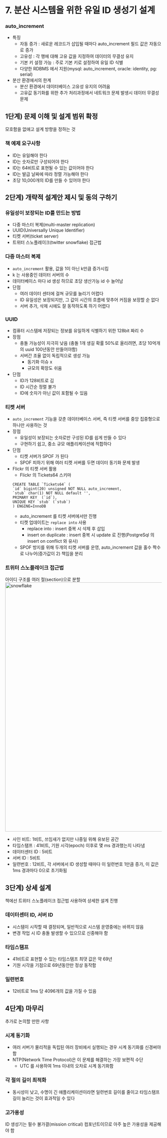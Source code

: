 # 7. 분산 시스템을 위한 유일 ID 생성기 설계

### auto_increment
- 특징
  - 자동 증가 : 새로운 레코드가 삽입될 때마다 auto_increment 필드 값은 자동으로 증가
  - 고유성 : 각 행에 대해 고유 값을 지정하여 데이터의 무결성 유지
  - 기본 키 설정 가능 : 주로 기본 키로 설정하여 유일 ID 식별
  - 다양한 RDBMS 에서 지원(mysql: auto_increment, oracle: identity, pg: serial)
- 분산 환경에서의 한계
  - 분산 환경에서 데이터베이스 고유성 유지의 어려움
  - 고유값 동기화를 위한 추가 처리과정에서 네트워크 문제 발생시 데이터 무결성 문제

## 1단계) 문제 이해 및 설계 범위 확정
모호함을 없애고 설계 방향을 정하는 것

### 책 예제 요구사항
- ID는 유일해야 한다
- ID는 숫자로만 구성되어야 한다
- ID는 64비트로 표현될 수 있는 값이어야 한다
- ID는 발급 날짜에 따라 정렬 가능해야 한다
- 초당 10,000개의 ID를 만들 수 있어야 한다

## 2단계) 개략적 설계안 제시 및 동의 구하기

### 유일성이 보장되는 ID를 만드는 방법
- 다중 마스터 복제(multi-master replication)
- UUID(Universally Unique Identifier)
- 티켓 서버(ticket server)
- 트위터 스노플레이크(twitter snowflake) 접근법

### 다중 마스터 복제
- `auto_increment` 활용, 값을 1이 아닌 k만큼 증가시킴
- k 는 사용중인 데이터 서버의 수
- 데이터베이스 마다 id 생성 하므로 초당 생산가능 id 수 늘어남
- 단점
  - 여러 데이터 센터에 걸쳐 규모를 늘리기 어렵다
  - ID 유일성은 보장되지만, 그 값이 시간의 흐름에 맞추어 커짐을 보장할 순 없다
  - 서버 추가, 삭제 시에도 잘 동작하도록 하기 어렵다

### UUID
- 컴퓨터 시스템에 저장되는 정보를 유일하게 식별하기 위한 128bit 짜리 수
- 장점
  - 충돌 가능성이 지극히 낮음 (충돌 1개 생길 확률 50%로 올리려면, 초당 10억개의 uuid 100년동안 만들어야함)
  - 서버간 조율 없이 독립적으로 생성 가능
    - 동기화 이슈 x
    - 규모의 확장도 쉬움
- 단점
  - ID가 128비트로 김
  - ID 시간순 정렬 불가
  - ID에 숫자가 아닌 값이 포함될 수 있음

### 티켓 서버
- `auto_increment` 기능을 갖춘 데이터베이스 서버, 즉 티켓 서버를 중앙 집중형으로 하나만 사용하는 것
- 장점
  - 유일성이 보장되는 숫자로만 구성된 ID를 쉽게 만들 수 있다
  - 구현하기 쉽고, 중소 규모 애플리케이션에 적합하다
- 단점
  - 티켓 서버가 SPOF 가 된다
  - SPOF 피하기 위해 여러 티켓 서버를 두면 데이터 동기화 문제 발생      
- Flickr 의 티켓 서버 활용
  - Flickr 의 Tickets64 스키마
  ```
  CREATE TABLE `Tickets64` (
  `id` bigint(20) unsigned NOT NULL auto_increment,
  `stub` char(1) NOT NULL default '',
  PRIMARY KEY  (`id`),
  UNIQUE KEY `stub` (`stub`)
  ) ENGINE=InnoDB
  ```
  - auto_increment 를 티켓 서버에서만 진행
  - 티켓 업데이트는 `replace into` 사용
    - replace into : insert 중복 시 삭제 후 삽입
    - insert on duplicate : insert 중복 시 update 로 진행(PostgreSql 의 insert on conflict 와 유사)
  - SPOF 방지를 위해 두개의 티켓 서버를 운영, auto_increment 값을 홀수 짝수로 나누어(증가값이 2) 책임을 분리

### 트위터 스노플레이크 접근법
아이디 구조를 여러 절(section)으로 분할
<img width="799" alt="snowflake" src="https://github.com/wjddusgh/jpa-study/assets/69251780/d0f354e1-a921-4f2c-80a7-2c9f8eae0d4a">
- 사인 비트: 1비트, 쓰임새가 없지만 나중일 위해 유보된 공간
- 타임스탬프 : 41비트, 기원 시각(epoch) 이후로 몇 ms 경과했는지 나타냄
- 데이터센터 ID : 5비트
- 서버 ID : 5비트
- 일련번호 : 12비트, 각 서버에서 ID 생성할 때마다 이 일련번호 1만큼 증가, 이 값은 1ms 경과마다 0으로 초기화됨


## 3단계) 상세 설계
책에선 트위터 스노플레이크 접근법 사용하여 상세한 설계 진행

### 데이터센터 ID, 서버 ID
- 시스템이 시작할 때 결정되며, 일반적으로 시스템 운영중에는 바뀌지 않음
- 변경 작업 시 ID 충돌 발생할 수 있으므로 신중해야 함
### 타임스탬프
- 41비트로 표현할 수 있는 타임스탬프 최댓 값은 약 69년
- 기원 시각을 기점으로 69년동안만 정상 동작함

### 일련번호
- 12비트로 1ms 당 4096개의 값을 가질 수 있음

## 4단계) 마무리
추가로 논의할 만한 사항
### 시계 동기화
- 여러 서버가 물리적을 독립된 여러 장비에서 실행되는 경우 시계 동기화를 신경써야 함
- NTP(Network Time Protocol)은 이 문제를 해결하는 가장 보편적 수단
  - UTC 를 사용하여 1ms 이내의 오차로 시계 동기화함
### 각 절의 길이 최적화
- 동시성이 낮고, 수명이 긴 애플리케이션이라면 일련번호 길이를 줄이고 타임스탬프 길이 늘리는 것이 효과적일 수 있다
### 고가용성
ID 생성기는 필수 불가결(mission critical) 컴포넌트이므로 아주 높은 가용성을 제공해야 함
